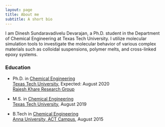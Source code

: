 ```yaml
---
layout: page
title: About me
subtitle: A short bio
---
```


I am Dinesh Sundaravadivelu Devarajan, a Ph.D. student in the Department of Chemical Engineering at Texas Tech University.  I utilize molecular simulation tools to investigate the molecular behavior of various complex materials such as colloidal suspensions, polymer melts, and cross-linked epoxy systems.

### Education

* Ph.D. in [Chemical Engineering](https://www.depts.ttu.edu/che/)  
  [Texas Tech University](https://www.ttu.edu/), Expected: August 2020  
  [Rajesh Khare Research Group](http://www.depts.ttu.edu/che/groups/kharegroup/)

* M.S. in [Chemical Engineering](https://www.depts.ttu.edu/che/)  
  [Texas Tech University](https://www.ttu.edu/), August 2019  

* B.Tech in [Chemical Engineering](http://chemactech.edu.in/)  
  [Anna University, ACT Campus](https://www.annauniv.edu/act/index.html), August 2015  
